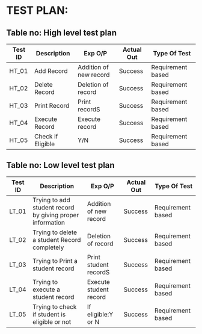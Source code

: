 # TEST PLAN:

## Table no: High level test plan

| **Test ID** | **Description**            | **Exp O/P** | **Actual Out** |**Type Of Test**  |    
|-------------|----------------------------|-------------|----------------|------------------|
|  HT_01       |Add Record|Addition of new record| Success |Requirement based |
|  HT_02       |Delete Record|Deletion of record|Success|Requirement based|
|  HT_03       |Print Record|Print recordS|Success|Requirement based|
|  HT_04       |Execute Record|Execute record|Success|Requirement based|
   HT_05       |Check if Eligible|Y/N|Success|Requirement based|



## Table no: Low level test plan

| **Test ID** | **Description**            | **Exp O/P** | **Actual Out** |**Type Of Test**  |    
|-------------|----------------------------|-------------|----------------|------------------|
|  LT_01       |Trying to add student record by giving proper information|Addition of new record| Success |Requirement based |
|  LT_02       |Trying to delete a student Record completely |Deletion of record|Success|Requirement based|
|  LT_03       |Trying to Print a student record|Print student recordS|Success|Requirement based|
|  LT_04       |Trying to execute a student record|Execute student record|Success|Requirement based|
   LT_05       |Trying to check if student is eligible or not|If eligible:Y or N|Success|Requirement based|

